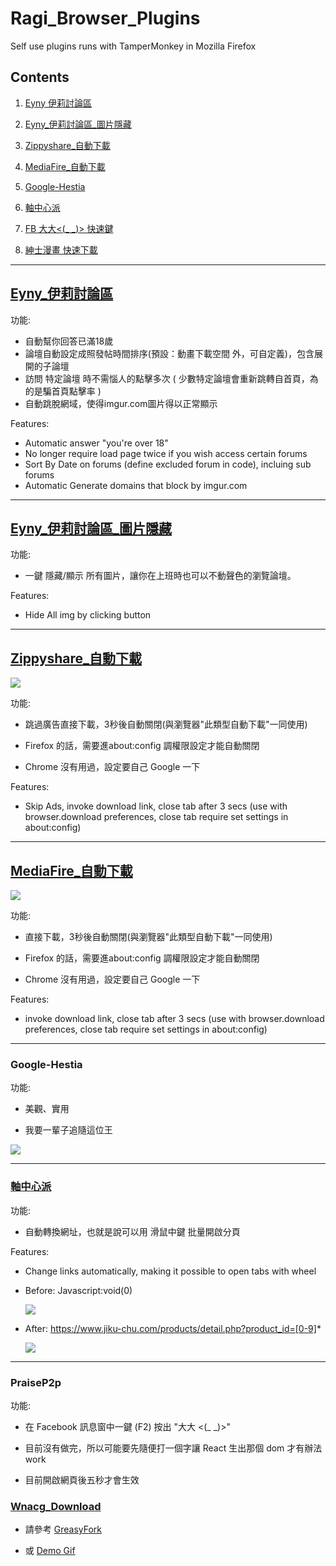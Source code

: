 # Ragi_Browser_Plugins

Self use plugins runs with TamperMonkey in Mozilla Firefox

## Contents

1. [Eyny 伊莉討論區](#Eyny_伊莉討論區)

2. [Eyny_伊莉討論區_圖片隱藏](#Eyny_伊莉討論區_圖片隱藏)

3. [Zippyshare_自動下載](#Zippyshare_自動下載)

4. [MediaFire_自動下載](#MediaFire_自動下載)

5. [Google-Hestia](#Google-Hestia)

6. [軸中心派](#軸中心派)

7. [FB 大大<(_ _)> 快速鍵](#PraiseP2p)

8. [紳士漫畫 快速下載](#Wnacg_Download)

---

## [Eyny_伊莉討論區](https://greasyfork.org/zh-TW/scripts/27675-eyny)

功能:

* 自動幫你回答已滿18歲
* 論壇自動設定成照發帖時間排序(預設：動畫下載空間 外，可自定義)，包含展開的子論壇
* 訪問 特定論壇 時不需惱人的點擊多次 ( 少數特定論壇會重新跳轉自首頁，為的是騙首頁點擊率 )
* 自動跳脫網域，使得imgur.com圖片得以正常顯示

Features:

* Automatic answer "you're over 18"
* No longer require load page twice if you wish access certain forums
* Sort By Date on forums (define excluded forum in code), incluing sub forums 
* Automatic Generate domains that block by imgur.com

---

## [Eyny_伊莉討論區_圖片隱藏](https://greasyfork.org/zh-TW/scripts/27739-eyny-imggreaseFork)

功能:

* 一鍵 隱藏/顯示 所有圖片，讓你在上班時也可以不動聲色的瀏覽論壇。

Features:

* Hide All img by clicking button

---

## [Zippyshare_自動下載](https://greasyfork.org/zh-TW/scripts/27823-zippyshare)

![](https://i.imgur.com/OwKOIkz.gif)

功能:

* 跳過廣告直接下載，3秒後自動關閉(與瀏覽器"此類型自動下載"一同使用)

* Firefox 的話，需要進about:config 調權限設定才能自動關閉

* Chrome 沒有用過，設定要自己 Google 一下

Features:

* Skip Ads, invoke download link, close tab after 3 secs (use with browser.download preferences, close tab require set settings in about:config)

---

## [MediaFire_自動下載](https://greasyfork.org/zh-TW/scripts/377279-mediafire)

![](https://i.imgur.com/QZCVwU1.gif)

功能:

* 直接下載，3秒後自動關閉(與瀏覽器"此類型自動下載"一同使用)

* Firefox 的話，需要進about:config 調權限設定才能自動關閉

* Chrome 沒有用過，設定要自己 Google 一下

Features:

* invoke download link, close tab after 3 secs (use with browser.download preferences, close tab require set settings in about:config)


---

### Google-Hestia

功能:

* 美觀、實用

* 我要一輩子追隨這位王

![](http://i.imgur.com/UHZjUUw.png)

--- 

### [軸中心派](https://greasyfork.org/zh-TW/scripts/369293-jiku-chu-products)

功能:

* 自動轉換網址，也就是說可以用 滑鼠中鍵 批量開啟分頁

Features:

* Change links automatically, making it possible to open tabs with wheel

* Before: Javascript:void(0)

    ![](https://i.imgur.com/UYIl1oO.jpg)

* After: https://www.jiku-chu.com/products/detail.php?product_id=[0-9]*

    ![](https://i.imgur.com/n5L2UmY.jpg)

---

### PraiseP2p

功能:

* 在 Facebook 訊息窗中一鍵 (F2) 按出 "大大 <(_ _)>"

* 目前沒有做完，所以可能要先隨便打一個字讓 React 生出那個 dom 才有辦法work

* 目前開啟網頁後五秒才會生效

### [Wnacg_Download](https://greasyfork.org/zh-TW/scripts/382471-wnacgdownload)

* 請參考 [GreasyFork](https://greasyfork.org/zh-TW/scripts/382471-wnacgdownload)

* 或 [Demo Gif](https://i.imgur.com/7uxkEPb.gif)